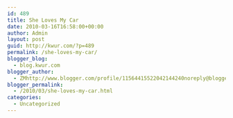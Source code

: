 ```yaml
---
id: 489
title: She Loves My Car
date: 2010-03-16T16:58:00+00:00
author: Admin
layout: post
guid: http://kwur.com/?p=489
permalink: /she-loves-my-car/
blogger_blog:
  - blog.kwur.com
blogger_author:
  - ZMhttp://www.blogger.com/profile/11564415522042144240noreply@blogger.com
blogger_permalink:
  - /2010/03/she-loves-my-car.html
categories:
  - Uncategorized
---
```

<div class="pf-content">
  <p>
  </p>
</div>